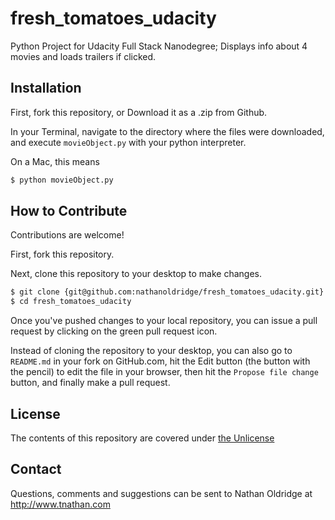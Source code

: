 # fresh_tomatoes_udacity

Python Project for Udacity Full Stack Nanodegree; Displays info about 4 movies and loads trailers if clicked.

## Installation

First, fork this repository, or Download it as a .zip from Github.

In your Terminal, navigate to the directory where the files were downloaded, and execute  `movieObject.py` with your python interpreter.

On a Mac, this means

```sh
$ python movieObject.py
```

## How to Contribute

Contributions are welcome!

First, fork this repository.

Next, clone this repository to your desktop to make changes.

```sh
$ git clone {git@github.com:nathanoldridge/fresh_tomatoes_udacity.git}
$ cd fresh_tomatoes_udacity
```

Once you've pushed changes to your local repository, you can issue a pull request by clicking on the green pull request icon.

Instead of cloning the repository to your desktop, you can also go to `README.md` in your fork on GitHub.com, hit the Edit button (the button with the pencil) to edit the file in your browser, then hit the `Propose file change` button, and finally make a pull request. 

## License

The contents of this repository are covered under [the Unlicense](https://choosealicense.com/licenses/unlicense/)

## Contact

Questions, comments and suggestions can be sent to Nathan Oldridge at <http://www.tnathan.com>
